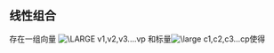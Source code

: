 ## 线性组合

存在一组向量 <img src="https://latex.codecogs.com/png.latex?\dpi{120}&space;\LARGE&space;v1,v2,v3....vp" title="\LARGE v1,v2,v3....vp" /> 和标量<img src="https://latex.codecogs.com/png.latex?\inline&space;\dpi{120}&space;\large&space;c1,c2,c3...cp" title="\large c1,c2,c3...cp" />使得
